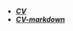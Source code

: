 * ***[CV](https://ruslsatt.github.io/CV/)***
* ***[CV-markdown](https://ruslsatt.github.io/CV/cv)***

